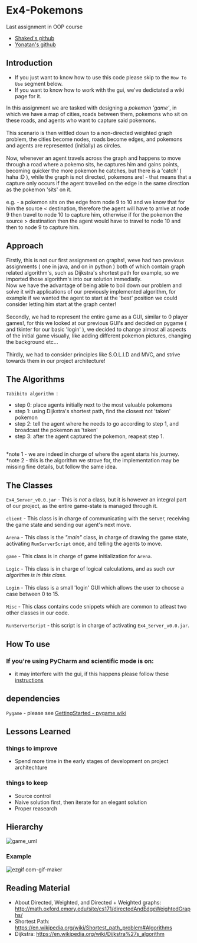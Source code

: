 # Ex4-Pokemons

Last assignment in OOP course

* [Shaked's github](https://github.com/20shaked20)
* [Yonatan's github](https://github.com/Teklar223)

## Introduction
- If you just want to know how to use this code please skip to the ``` How To Use ``` segment below.
- If you want to know how to work with the gui, we've dedictated a wiki page for it.

In this assignment we are tasked with designing a *pokemon 'game'*, in which we have a map of cities, roads between them, pokemons who sit on these roads, and agents who want to capture said pokemons. </br> </br>
This scenario is then wittled down to a non-directed weighted graph problem, the cities become nodes, roads become edges, and pokemons and agents are represented (initially) as circles. </br> </br>
Now, whenever an agent travels across the graph and happens to move through a road where a pokemo sits, he captures him and gains points, becoming quicker the more pokemon he catches, but there is a 'catch' ( haha :D ), while the graph is not directed, pokemons are! - that means that a capture only occurs if the agent travelled on the edge in the same direction as the pokemon 'sits' on it. </br> </br>
e.g. - a pokemon sits on the edge from node 9 to 10 and we know that for him the source < destination, therefore the agent will have to arrive at node 9 then travel to node 10 to capture him, otherwise if for the pokemon the source > destination then the agent would have to travel to node 10 and then to node 9 to capture him.

## Approach
Firstly, this is not our first assignment on graphs!, weve had two previous assignments ( one in java, and on in python ) both of which contain graph related algorithm's, such as Dijkstra's shortest path for example, so we imported those algorithm's into our solution immediatly. </br>
Now we have the advantage of being able to boil down our problem and solve it with applications of our previously implemented algorithm, for example if we wanted the agent to start at the 'best' position we could consider letting him start at the graph center!
</br> </br>
Secondly, we had to represent the entire game as a GUI, similar to 0 player games!, for this we looked at our previous GUI's and decided on pygame ( and tkinter for our basic 'login' ), we decided to change almost all aspects of the initial game visually, like adding different pokemon pictures, changing the background etc...
</br> </br>
Thirdly, we had to consider principles like S.O.L.I.D and MVC, and strive towards them in our project architecture!

## The Algorithms
``` Tabibito algorithm  ```: </br>
- step 0: place agents initially next to the most valuable pokemons 
- step 1: using Dijkstra's shortest path, find the closest not 'taken' pokemon
- step 2: tell the agent where he needs to go according to step 1, and broadcast the pokemon as 'taken'
- step 3: after the agent captured the pokemon, reapeat step 1.
</br>
*note 1 - we are indeed in charge of where the agent starts his journey.
*note 2 - this is the algorithm we strove for, the implementation may be missing fine details, but follow the same idea.


## The Classes
``` Ex4_Server_v0.0.jar ``` - This is *not* a class, but it is however an integral part of our project, as the entire game-state is managed through it.  </br>
 </br>
``` client ``` - This class is in charge of communicating with the server, receiving the game state and sending our agent's next move.  </br> 
</br>
``` Arena ``` - This class is the *"main"* class, in charge of drawing the game state, activating ``` RunServerScript ``` once, and telling the agents to move.  </br>
 </br>
``` game ``` - This class is in charge of game initialization for ``` Arena ```.  </br>
</br>
``` Logic ``` - This class is in charge of logical calculations, and as such *our algorithm is in this class*. </br>
 </br>
``` Login ``` - This class is a small 'login' GUI which allows the user to choose a case between 0 to 15.  </br>
 </br>
``` Misc ``` - This class contains code snippets which are common to atleast two other classes in our code.  </br>
 </br>
``` RunServerScript ``` - this script is in charge of activating ``` Ex4_Server_v0.0.jar ```.

## How To use

### If you're using PyCharm and scientific mode is on:
* it may interfere with the gui, if this happens please follow these [instructions](https://stackoverflow.com/questions/48384041/pycharm-how-to-remove-sciview)

## dependencies

``` Pygame ```  - please see [GettingStarted - pygame wiki](https://www.pygame.org/wiki/GettingStarted)

## Lessons Learned
### things to improve
- Spend more time in the early stages of development on project architechture

### things to keep
- Source control
- Naive solution first, then iterate for an elegant solution
- Proper reasearch

## Hierarchy
![game_uml](https://user-images.githubusercontent.com/73894107/148647824-7fc8557d-23dd-4af1-b48b-1b70325e5063.png)

### Example

![ezgif com-gif-maker](https://user-images.githubusercontent.com/73894107/148676170-e87972bc-ed87-4bd9-8978-e71178d5d362.gif)


## Reading Material
- About Directed, Weighted, and Directed + Weighted graphs: http://math.oxford.emory.edu/site/cs171/directedAndEdgeWeightedGraphs/
- Shortest Path: https://en.wikipedia.org/wiki/Shortest_path_problem#Algorithms
- Dijkstra: https://en.wikipedia.org/wiki/Dijkstra%27s_algorithm
